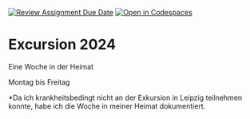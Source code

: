 [![Review Assignment Due Date](https://classroom.github.com/assets/deadline-readme-button-22041afd0340ce965d47ae6ef1cefeee28c7c493a6346c4f15d667ab976d596c.svg)](https://classroom.github.com/a/UyK1_yya)
[![Open in Codespaces](https://classroom.github.com/assets/launch-codespace-2972f46106e565e64193e422d61a12cf1da4916b45550586e14ef0a7c637dd04.svg)](https://classroom.github.com/open-in-codespaces?assignment_repo_id=15283752)
# Excursion 2024

Eine Woche in der Heimat

Montag bis Freitag

*Da ich krankheitsbedingt nicht an der Exkursion in Leipzig teilnehmen konnte, habe ich die Woche in meiner Heimat dokumentiert.
